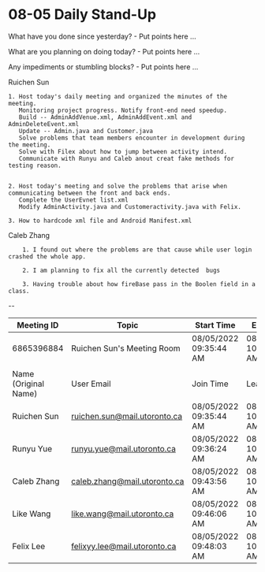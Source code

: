 # 08-05 Daily Stand-Up

What have you done since yesterday? - Put points here ...

What are you planning on doing today? - Put points here ...

Any impediments or stumbling blocks? - Put points here ...

Ruichen Sun
  
    1. Host today's daily meeting and organized the minutes of the meeting. 
       Monitoring project progress. Notify front-end need speedup.
       Build -- AdminAddVenue.xml, AdminAddEvent.xml and AdminDeleteEvent.xml
       Update -- Admin.java and Customer.java
       Solve problems that team members encounter in development during the meeting.
       Solve with Filex about how to jump between activity intend.
       Communicate with Runyu and Caleb anout creat fake methods for testing reason.


    2. Host today's meeting and solve the problems that arise when communicating between the front and back ends. 
       Complete the UserEvnet list.xml
       Modify AdminActivity.java and Customeractivity.java with Felix.

    3. How to hardcode xml file and Android Manifest.xml
    
Caleb Zhang
```
    1. I found out where the problems are that cause while user login crashed the whole app.
    
    2. I am planning to fix all the currently detected  bugs
    
    3. Having trouble about how fireBase pass in the Boolen field in a class.
```
    
--

| Meeting ID           | Topic                        | Start Time             | End Time               | User Email                   |
|----------------------|------------------------------|------------------------|------------------------|------------------------------|
| 6865396884           | Ruichen Sun's Meeting Room   | 08/05/2022 09:35:44 AM | 08/05/2022 10:01:36 AM | ruichen.sun@mail.utoronto.ca |
|                      |                              |                        |                        |                              |
| Name (Original Name) | User Email                   | Join Time              | Leave Time             | Duration (Minutes)           |
| Ruichen Sun          | ruichen.sun@mail.utoronto.ca | 08/05/2022 09:35:44 AM | 08/05/2022 10:01:36 AM | 26                           |
| Runyu Yue            | runyu.yue@mail.utoronto.ca   | 08/05/2022 09:36:24 AM | 08/05/2022 10:01:36 AM | 26                           |
| Caleb Zhang          | caleb.zhang@mail.utoronto.ca | 08/05/2022 09:43:56 AM | 08/05/2022 10:01:36 AM | 18                           |
| Like Wang            | like.wang@mail.utoronto.ca   | 08/05/2022 09:46:06 AM | 08/05/2022 10:01:36 AM | 16                           |
| Felix Lee            | felixyy.lee@mail.utoronto.ca | 08/05/2022 09:48:03 AM | 08/05/2022 10:01:36 AM | 14                           |

